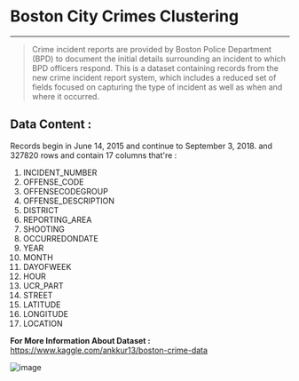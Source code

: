 # Boston City Crimes Clustering
---
>Crime incident reports are provided by Boston Police Department (BPD) to document the initial details surrounding an incident to which BPD officers respond. This is a dataset containing records from the new crime incident report system, which includes a reduced set of fields focused on capturing the type of incident as well as when and where it occurred.

## Data Content : 
Records begin in June 14, 2015 and continue to September 3, 2018. and 327820 rows and contain 17 columns that're :
  1.  INCIDENT_NUMBER
  2. OFFENSE_CODE
  3. OFFENSECODEGROUP
  4. OFFENSE_DESCRIPTION
  5. DISTRICT
  6. REPORTING_AREA
  7. SHOOTING
  8. OCCURREDONDATE
  9. YEAR 
  10. MONTH
  11. DAYOFWEEK
  12. HOUR
  13. UCR_PART
  14. STREET
  15. LATITUDE
  16. LONGITUDE
  17. LOCATION

**For More Information About Dataset :** https://www.kaggle.com/ankkur13/boston-crime-data 

![image](https://user-images.githubusercontent.com/78029611/163475210-4add5b43-6487-43d9-804a-6f096bb1f81a.png)
